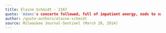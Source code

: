 ```yaml
---
title: Elaine Schmidt - 2167
quote: 'Adams's concerto followed, full of impatient energy, nods to various styles of music and some wildly intense saxophone lines...the piece was full of saxophone pyrotechnics that McAllister played with command and ease. He moved gracefully from a bold, brassy sound to mellow, almost vocal strains, playing with the precision and polish of a classical player and a musical freedom that made much of the piece sound improvised on the spot'
author: /quote-authors/elaine-schmidt
source: Milwaukee Journal-Sentinel (March 28, 2014)
---
```

